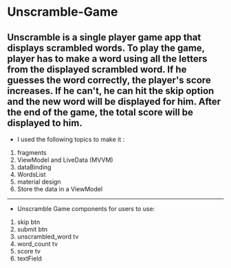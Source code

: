 # Unscramble-Game
Unscramble is  a single player game app that displays scrambled words. To play the game, player has
to make a word using all the letters from the displayed scrambled word.
If he guesses the word correctly, the player's score increases.
If he can't, he can hit the skip option and the new word will be displayed for him.
After the end of the game, the total score will be displayed to him.
---------------
* I used the following topics to make it :
1. fragments
2. ViewModel and LiveData (MVVM)
3. dataBinding
4. WordsList
5. material design
6. Store the data in a ViewModel
---------------
* Unscramble Game components for users to use:
1. skip btn
2. submit btn
3. unscrambled_word tv
4. word_count tv
5. score tv
6. textField
